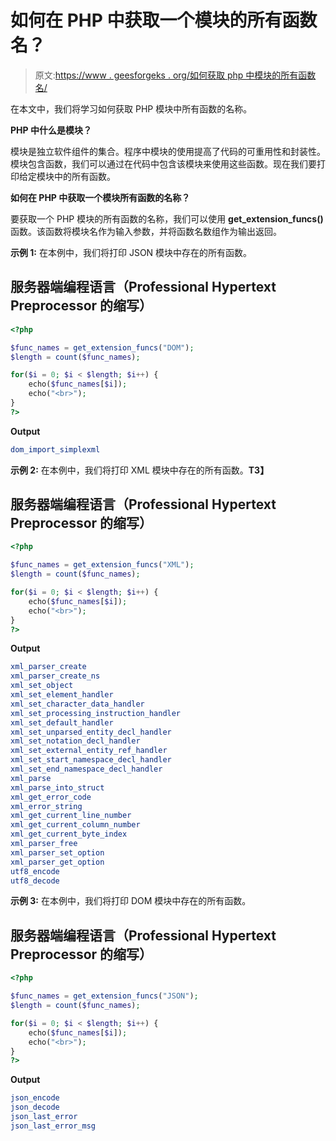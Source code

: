 # 如何在 PHP 中获取一个模块的所有函数名？

> 原文:[https://www . geesforgeks . org/如何获取 php 中模块的所有函数名/](https://www.geeksforgeeks.org/how-to-get-all-function-names-of-a-module-in-php/)

在本文中，我们将学习如何获取 PHP 模块中所有函数的名称。

**PHP 中什么是模块？**

模块是独立软件组件的集合。程序中模块的使用提高了代码的可重用性和封装性。模块包含函数，我们可以通过在代码中包含该模块来使用这些函数。现在我们要打印给定模块中的所有函数。

**如何在 PHP 中获取一个模块所有函数的名称？**

要获取一个 PHP 模块的所有函数的名称，我们可以使用 **get_extension_funcs()** 函数。该函数将模块名作为输入参数，并将函数名数组作为输出返回。

**示例 1:** 在本例中，我们将打印 JSON 模块中存在的所有函数。

## 服务器端编程语言（Professional Hypertext Preprocessor 的缩写）

```php
<?php

$func_names = get_extension_funcs("DOM");
$length = count($func_names);

for($i = 0; $i < $length; $i++) {
    echo($func_names[$i]);
    echo("<br>");
}
?>
```

**Output**

```php
dom_import_simplexml
```

**示例 2:** 在本例中，我们将打印 XML 模块中存在的所有函数。**T3】**

## 服务器端编程语言（Professional Hypertext Preprocessor 的缩写）

```php
<?php

$func_names = get_extension_funcs("XML");
$length = count($func_names);

for($i = 0; $i < $length; $i++) {
    echo($func_names[$i]);
    echo("<br>");
}
?>
```

**Output**

```php
xml_parser_create
xml_parser_create_ns
xml_set_object
xml_set_element_handler
xml_set_character_data_handler
xml_set_processing_instruction_handler
xml_set_default_handler
xml_set_unparsed_entity_decl_handler
xml_set_notation_decl_handler
xml_set_external_entity_ref_handler
xml_set_start_namespace_decl_handler
xml_set_end_namespace_decl_handler
xml_parse
xml_parse_into_struct
xml_get_error_code
xml_error_string
xml_get_current_line_number
xml_get_current_column_number
xml_get_current_byte_index
xml_parser_free
xml_parser_set_option
xml_parser_get_option
utf8_encode
utf8_decode
```

**示例 3:** 在本例中，我们将打印 DOM 模块中存在的所有函数。

## 服务器端编程语言（Professional Hypertext Preprocessor 的缩写）

```php
<?php

$func_names = get_extension_funcs("JSON");
$length = count($func_names);

for($i = 0; $i < $length; $i++) {
    echo($func_names[$i]);
    echo("<br>");
}
?>
```

**Output**

```php
json_encode
json_decode
json_last_error
json_last_error_msg
```